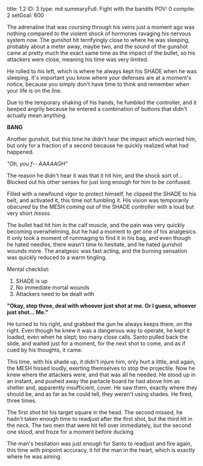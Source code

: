 title:          1.2
ID:             3
type:           md
summaryFull:    Fight with the bandits
POV:            0
compile:        2
setGoal:        600


The adrenaline that was coursing through his veins just a moment ago was nothing compared to the violent shock of hormones ravaging his nervous system now. The gunshot hit terrifyingly close to where he was sleeping, probably about a meter away, maybe two, and the sound of the gunshot came at pretty much the exact same time as the impact of the bullet, so his attackers were close, meaning his time was very limited. 

He rolled to his left, which is where he always kept his SHADE when he was sleeping. It's important you know where your defenses are at a moment's notice, because you simply don't have time to think and remember when your life is on the line.

Due to the temporary shaking of his hands, he fumbled the controller, and it beeped angrily because he entered a combination of buttons that didn't actually mean anything. 

**BANG** 

Another gunshot, but this time he didn't hear the impact which worried him, but only for a fraction of a second because he quickly realized what had happened.

_"Oh, you f-- AAAAAGH"_

The reason he didn't hear it was that it hit him, and the shock sort of... Blocked out his other senses for just long enough for him to be confused.

Filled with a newfound vigor to protect himself, he clipped the SHADE to his belt, and activated it, this time not fumbling it. His vision was temporarily obscured by the MESH coming out of the SHADE controller with a loud but very short _hissss_.

The bullet had hit him in the calf muscle, and the pain was very quickly becoming overwhelming, but he had a moment to get one of his analgesics. It only took a moment of rummaging to find it in his bag, and even though he hated needles, there wasn't time to hesitate, and he hated gunshot wounds more. The analgesic was fast acting, and the burning sensation was quickly reduced to a warm tingling. 

Mental checklist:

1. SHADE is up
2. No immediate mortal wounds
3. Attackers need to be dealt with

**"Okay, step three, deal with whoever just shot at me. Or I guess, whoever just shot... Me."**

He turned to his right, and grabbed the gun he always keeps there, on the right. Even though he knew it was a dangerous way to operate, he kept it loaded, even when he slept; too many close calls. Santo pulled back the slide, and waited just for a moment, for the next shot to come, and as if cued by his thoughts, it came. 

This time, with his shade up, it didn't injure him, only hurt a little, and again, the MESH hissed loudly, exerting themselves to stop the projectile. Now he knew where the attackers were, and that was all he needed. He stood up in an instant, and pushed away the partacle board he had above him as shelter and, apparently insufficient, cover. He saw them, exactly where they should be, and as far as he could tell, they weren't using shades. He fired, three times.

The first shot hit his target square in the head. The second missed, he hadn't taken enough time to readjust after the first shot, but the third hit in the neck. The two men that were hit fell over immediately, but the second one stood, and froze for a moment before ducking. 

The man's hesitation was just enough for Santo to readjust and fire again, this time with pinpoint accuracy, it hit the man in the heart, which is exactly where he was aiming.